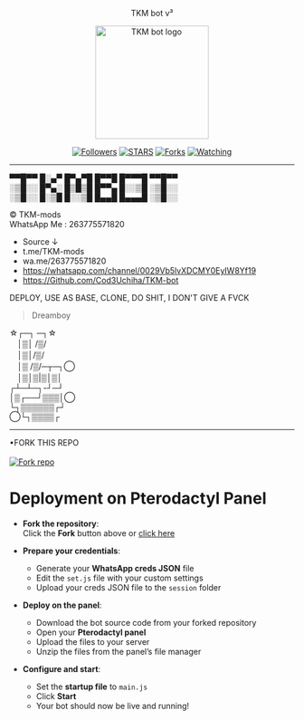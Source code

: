 <p align="center">
TKM bot v³
</p>

<p align="center">
  <a href="https://github.com/Cod3Uchiha">
    <img alt="TKM bot logo" height="200" src="https://files.catbox.moe/5bzcdl.jpg">
  </a>
</p>

<p align="center">
  <a href="https://github.com/Cod3Uchiha?tab=followers"><img title="Followers" src="https://img.shields.io/github/followers/Cod3Uchiha?label=Followers&style=social"></a>
  <a href="https://github.com/Cod3Uchiha/TKM-bot/stargazers/"><img title="STARS" src="https://img.shields.io/github/stars/Cod3Uchiha/TKM-bot?&style=social"></a>
  <a href="https://github.com/Cod3Uchiha/TKM-bot/network/members"><img title="Forks" src="https://img.shields.io/github/forks/Cod3Uchiha/TKM-bot?style=social"></a>
  <a href="https://github.com/Cod3Uchiha/TKM-bot/watchers"><img title="Watching" src="https://img.shields.io/github/watchers/Cod3Uchiha/TKM-bot?label=Watching&style=social"></a>
</p>

---

▀▀█▀▀ █░▄▀ █▀▄▀█   █▀▀█ █▀▀▀█ ▀▀█▀▀  
░▒█░░ █▀▄░ █▒█▒█   █▀▀▄ █░░▒█ ░▒█░░  
░▒█░░ █░▒█ █░░▒█   █▄▄█ █▄▄▄█ ░▒█░░

© TKM-mods  
WhatsApp Me : 263775571820

- Source ↓  
- t.me/TKM-mods  
- wa.me/263775571820  
- https://whatsapp.com/channel/0029Vb5lvXDCMY0EyIW8Yf19  
- https://Github.com/Cod3Uchiha/TKM-bot

DEPLOY, USE AS BASE, CLONE, DO SHIT, I DON'T GIVE A FVCK

> Dreamboy

☆┌─┐  ─┐☆  
　│▒│ /▒/  
　│▒│/▒/  
　│▒ /▒/─┬─┐◯  
　│▒│▒|▒│▒│  
┌┴─┴─┐-┘─┘  
│▒┌──┘▒▒▒│◯  
└┐▒▒▒▒▒▒┌┘  
◯└┐▒▒▒▒┌

---

•FORK THIS REPO  
 <br>
 <a href='https://github.com/Cod3Uchiha/TKM-bot/fork' target="_blank"><img alt='Fork repo' src='https://img.shields.io/badge/Fork-black?style=for-the-badge&logo=git&logoColor=white'/></a>

# Deployment on Pterodactyl Panel

- **Fork the repository**:  
  Click the **Fork** button above or [click here](https://github.com/Cod3Uchiha/TKM-bot/fork)

- **Prepare your credentials**:  
  - Generate your **WhatsApp creds JSON** file  
  - Edit the `set.js` file with your custom settings  
  - Upload your creds JSON file to the `session` folder

- **Deploy on the panel**:  
  - Download the bot source code from your forked repository  
  - Open your **Pterodactyl panel**  
  - Upload the files to your server  
  - Unzip the files from the panel’s file manager

- **Configure and start**:  
  - Set the **startup file** to `main.js`  
  - Click **Start**  
  - Your bot should now be live and running!
